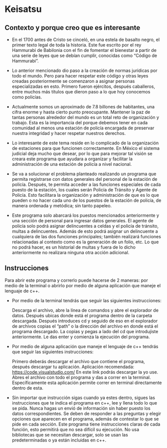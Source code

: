 # Keisatsu

## Contexto y porque creo que es interesante 

- En el 1700 antes de Cristo se cinceló, en una estela de basalto negro, el primer texto legal de toda la historia. Este fue escrito por el rey Hammurabi de Babilonia con el fin de fomentar el bienestar a partir de una serie de leyes que se debían cumplir, conocidas como “Código de Hammurabi”. 

- Lo anterior mencionado dio paso a la creación de normas jurídicas por todo el mundo. 
Pero para hacer respetar este código y otras leyes creadas posteriormente se comenzaron a asignar personas especializadas en esto. Primero fueron ejércitos, después caballeros, entre muchos más títulos que dieron paso a lo que hoy conocemos como policías. 

- Actualmente somos un aproximado de 7.8 billones de habitantes, una cifra enorme y hasta cierto punto preocupante. Mantener la paz de tantas personas alrededor del mundo es un total reto de organización y trabajo. Esta es la importancia del porque debemos tener en cada comunidad al menos una estación de policía encargada de preservar nuestra integridad y hacer respetar nuestros derechos.

- Lo interesante de este tema reside en lo complicado de la organización de estaciones para que funcionen correctamente. En México el sistema judicial deja mucho que desear, por lo que para mejorar tal visión se creara este programa que ayudara a organizar y facilitar la administración de una estación de policía a nivel nacional.

- Se va a solucionar el problema planteado realizando un programa que permita registrarse con datos generales del personal de la estación de policía. Después, te permita acceder a las funciones especiales de cada puesto de la estación, los cuales serán Policía de Tránsito y Agente de Policía. Esto facilitara la organización y administración de que es lo que pueden o no hacer cada uno de los puestos de la estación de policía, de manera ordenada y metódica; sin tanto papeleo. 

- Este programa solo abarcará los puestos mencionados anteriormente y una sección de personal para ingresar datos generales. El agente de policía solo podrá asignar delincuentes a celdas y el policía de tránsito, multas a delincuentes. Además de esto podrá asignar un delincuente a cualquiera de las dos funciones principales; también realizará funciones relacionadas al contexto como es la generación de un folio, etc. Lo que no podrá hacer, es un historial de multas y fuera de lo dicho anteriormente no realizara ninguna otra acción adicional. 

## Instrucciones
Para abrir este programa y correrlo puede hacerse de 2 maneras: por medio de la terminal o abrirlo por medio de alguna aplicación que maneje el lenguaje de c++. 

- Por medio de la terminal tendrás que seguir las siguientes instrucciones: 

  Descarga el archivo, abre la línea de comandos y abre el explorador de datos. Después ubicas donde está el programa dentro de la carpeta descargada. Después introduces  cd   y seguido de eso en el explorador de archivos copias el “path” o la dirección del archivo en donde está el programa descargado. La copias y pegas a lado del cd que introdujiste anteriormente. Le das enter y comienza la ejecución del programa. 

- Por medio de alguna aplicación que maneje el lenguaje de c++ tendrás que seguir las siguientes instrucciones: 

  Primero deberás descargar el archivo que contiene el programa, después descargar tu aplicación. 
  Aplicación recomendada: https://code.visualstudio.com/
  En este link podrás descargar la yo use. Abres el archivo con todo el programa y das a correr en la terminal. Específicamente esta aplicación permite correr en terminal directamente dentro de esta. 

- Sin importar que instrucción sigas cuando ya estes dentro, sigues las instrucciones que te indica el programa en c++, lee y llena todo lo que se pida. Nunca hagas un envió de información sin haber puesto los datos correspondientes. Se deben de responder a las preguntas y elegir opciones que aparecen en el programa, además de contestar lo que se pide en cada sección. Este programa tiene instrucciones claras de cada función, esto permitirá que no sea difícil su ejecución. No usa bibliotecas que se necesitan descargar, solo se usan las predeterminadas o ya están incluidas en c++.
